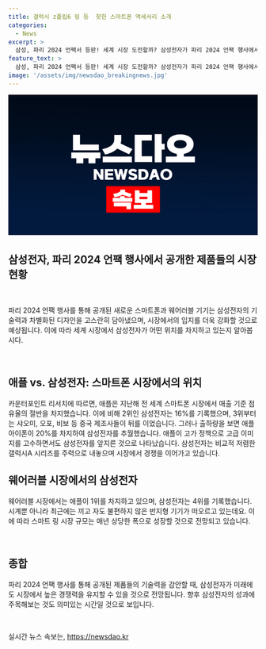 ```yaml
---
title: 갤럭시 z플립6 링 등  핫한 스마트폰 액세서리 소개
categories:
  - News
excerpt: >
  삼성, 파리 2024 언팩서 등판! 세계 시장 도전할까? 삼성전자가 파리 2024 언팩 행사에서 새 스마트폰과 웨어러블 기기를 공개했다. 세계 시장에서 애플과의 경쟁이 뜨겁다. 지난해 애플이 스마트폰 시장에서 50% 점유율을 차지했으며, 웨어러블 시장에서도 1위를 달성했다. 애플의 고가 정책에 비해, 삼성은 비교적 저렴한 갤럭시A 시리즈를 통해 시장을 공략하고 있다. 이 외에도 웨어러블 시장에서도 애플이 1위를 차지하고 있으며, 스마트 링 시장도 전망이 밝다.
feature_text: >
  삼성, 파리 2024 언팩서 등판! 세계 시장 도전할까? 삼성전자가 파리 2024 언팩 행사에서 새 스마트폰과 웨어러블 기기를 공개했다. 세계 시장에서 애플과의 경쟁이 뜨겁다. 지난해 애플이 스마트폰 시장에서 50% 점유율을 차지했으며, 웨어러블 시장에서도 1위를 달성했다. 애플의 고가 정책에 비해, 삼성은 비교적 저렴한 갤럭시A 시리즈를 통해 시장을 공략하고 있다. 이 외에도 웨어러블 시장에서도 애플이 1위를 차지하고 있으며, 스마트 링 시장도 전망이 밝다.
image: '/assets/img/newsdao_breakingnews.jpg'
---
```


<p><img src="/assets/img/newsdao_breakingnews.jpg" alt="ranknews 속보" /></p>

<h2 data-ke-size="size26">삼성전자, 파리 2024 언팩 행사에서 공개한 제품들의 시장 현황</h2>

<p data-ke-size="size16">&nbsp;</p>

<p>파리 2024 언팩 행사를 통해 공개된 새로운 스마트폰과 웨어러블 기기는 삼성전자의 기술력과 차별화된 디자인을 고스란히 담아냈으며, 시장에서의 입지를 더욱 강화할 것으로 예상됩니다. 이에 따라 세계 시장에서 삼성전자가 어떤 위치를 차지하고 있는지 알아봅시다.</p>

<p data-ke-size="size16">&nbsp;</p>

<h2 data-ke-size="size24">애플 vs. 삼성전자: 스마트폰 시장에서의 위치</h2>

<p data-ke-size="size16">카운터포인트 리서치에 따르면, 애플은 지난해 전 세계 스마트폰 시장에서 매출 기준 점유율의 절반을 차지했습니다. 이에 비해 2위인 삼성전자는 16%를 기록했으며, 3위부터는 샤오미, 오포, 비보 등 중국 제조사들이 뒤를 이었습니다. 그러나 출하량을 보면 애플 아이폰이 20%를 차지하여 삼성전자를 추월했습니다. 애플이 고가 정책으로 고급 이미지를 고수하면서도 삼성전자를 앞지른 것으로 나타났습니다. 삼성전자는 비교적 저렴한 갤럭시A 시리즈를 주력으로 내놓으며 시장에서 경쟁을 이어가고 있습니다.</p>

<h2 data-ke-size="size24">웨어러블 시장에서의 삼성전자</h2>

<p data-ke-size="size16">웨어러블 시장에서는 애플이 1위를 차지하고 있으며, 삼성전자는 4위를 기록했습니다. 시계뿐 아니라 최근에는 끼고 자도 불편하지 않은 반지형 기기가 떠오르고 있는데요. 이에 따라 스마트 링 시장 규모는 매년 상당한 폭으로 성장할 것으로 전망되고 있습니다.</p>

<p data-ke-size="size16">&nbsp;</p>

<h2 data-ke-size="size24">종합</h2>

<p data-ke-size="size16">파리 2024 언팩 행사를 통해 공개된 제품들의 기술력을 감안할 때, 삼성전자가 미래에도 시장에서 높은 경쟁력을 유지할 수 있을 것으로 전망됩니다. 향후 삼성전자의 성과에 주목해보는 것도 의미있는 시간일 것으로 보입니다.</p>

<p data-ke-size="size16">&nbsp;</p>
실시간 뉴스 속보는, <a href="https://newsdao.kr" rel="dofollow">https://newsdao.kr</a>


